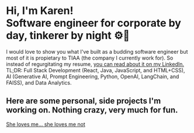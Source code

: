 <h1>Hi, I'm Karen! <br/>Software engineer for corporate by day, tinkerer by night ⚙️🌱</h1>
<p>I would love to show you what I've built as a budding software engineer but most of it is propietary to TIAA (the company I currently work for). So instead of regurgitating my resume, <a href="https://www.linkedin.com/in/karen-a-wu/">you can read about it on my LinkedIn.</a> TL;DR: Full Stack Development (React, Java, JavaScript, and HTML+CSS), AI (Generative AI, Prompt Engineering, Python, OpenAI, LangChain, and FAISS), and Data Analytics.</p>
<h2>Here are some personal, side projects I'm working on. Nothing crazy, very much for fun.</h2>
<a href="https://github.com/karen-a-wu/#">She loves me... she loves me not</a> 

